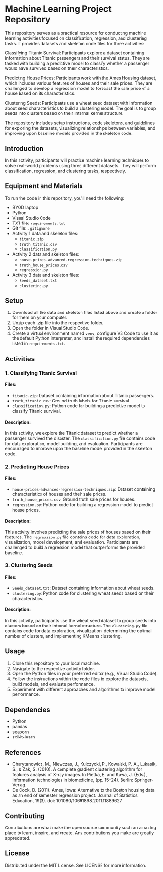 # Machine Learning Project Repository

This repository serves as a practical resource for conducting machine learning activities focused on classification, regression, and clustering tasks. It provides datasets and skeleton code files for three activities:

Classifying Titanic Survival: Participants explore a dataset containing information about Titanic passengers and their survival status. They are tasked with building a predictive model to classify whether a passenger would have survived based on their characteristics.

Predicting House Prices: Participants work with the Ames Housing dataset, which includes various features of houses and their sale prices. They are challenged to develop a regression model to forecast the sale price of a house based on its characteristics.

Clustering Seeds: Participants use a wheat seed dataset with information about seed characteristics to build a clustering model. The goal is to group seeds into clusters based on their internal kernel structure.

The repository includes setup instructions, code skeletons, and guidelines for exploring the datasets, visualizing relationships between variables, and improving upon baseline models provided in the skeleton code.


## Introduction

In this activity, participants will practice machine learning techniques to solve real-world problems using three different datasets. They will perform classification, regression, and clustering tasks, respectively.

## Equipment and Materials

To run the code in this repository, you'll need the following:

- BYOD laptop
- Python
- Visual Studio Code
- TXT file: `requirements.txt`
- Git file: `.gitignore`
- Activity 1 data and skeleton files:
  - `titanic.zip`
  - `truth_titanic.csv`
  - `classification.py`
- Activity 2 data and skeleton files:
  - `house-prices-advanced-regression-techniques.zip`
  - `truth_house_prices.csv`
  - `regression.py`
- Activity 3 data and skeleton files:
  - `Seeds_dataset.txt`
  - `clustering.py`

## Setup

1. Download all the data and skeleton files listed above and create a folder for them on your computer.
2. Unzip each .zip file into the respective folder.
3. Open the folder in Visual Studio Code.
4. Create a virtual environment named `venv`, configure VS Code to use it as the default Python interpreter, and install the required dependencies listed in `requirements.txt`.

## Activities

### 1. Classifying Titanic Survival

#### Files:
- `titanic.zip`: Dataset containing information about Titanic passengers.
- `truth_titanic.csv`: Ground truth labels for Titanic survival.
- `classification.py`: Python code for building a predictive model to classify Titanic survival.

#### Description:
In this activity, we explore the Titanic dataset to predict whether a passenger survived the disaster. The `classification.py` file contains code for data exploration, model building, and evaluation. Participants are encouraged to improve upon the baseline model provided in the skeleton code.

### 2. Predicting House Prices

#### Files:
- `house-prices-advanced-regression-techniques.zip`: Dataset containing characteristics of houses and their sale prices.
- `truth_house_prices.csv`: Ground truth sale prices for houses.
- `regression.py`: Python code for building a regression model to predict house prices.

#### Description:
This activity involves predicting the sale prices of houses based on their features. The `regression.py` file contains code for data exploration, visualization, model development, and evaluation. Participants are challenged to build a regression model that outperforms the provided baseline.

### 3. Clustering Seeds

#### Files:
- `Seeds_dataset.txt`: Dataset containing information about wheat seeds.
- `clustering.py`: Python code for clustering wheat seeds based on their characteristics.

#### Description:
In this activity, participants use the wheat seed dataset to group seeds into clusters based on their internal kernel structure. The `clustering.py` file contains code for data exploration, visualization, determining the optimal number of clusters, and implementing KMeans clustering.

## Usage

1. Clone this repository to your local machine.
2. Navigate to the respective activity folder.
3. Open the Python files in your preferred editor (e.g., Visual Studio Code).
4. Follow the instructions within the code files to explore the datasets, build models, and evaluate performance.
5. Experiment with different approaches and algorithms to improve model performance.

## Dependencies

- Python
- pandas
- seaborn
- scikit-learn

## References

- Charytanowicz, M., Niewczas, J., Kulczycki, P., Kowalski, P. A., Lukasik, S., & Zak, S. (2010). A complete gradient clustering algorithm for features analysis of X-ray images. In Pietka, E. and Kawa, J. (Eds.), Information technologies in biomedicine, (pp. 15–24). Berlin: Springer-Verlag.
- De Cock, D. (2011). Ames, Iowa: Alternative to the Boston housing data as an end of semester regression project. Journal of Statistics Education, 19(3). doi: 10.1080/10691898.2011.11889627

## Contributing
Contributions are what make the open source community such an amazing place to learn, inspire, and create. Any contributions you make are greatly appreciated.

## License
Distributed under the MIT License. See LICENSE for more information.
